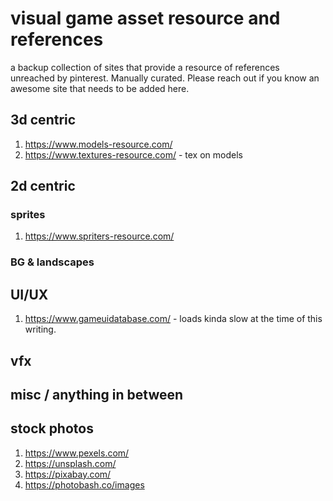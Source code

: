 # visual game asset resource and references
 a backup collection of sites that provide a resource of references unreached by pinterest.
 Manually curated. Please reach out if you know an awesome site that needs to be added here.

## 3d centric ##
1. https://www.models-resource.com/
2. https://www.textures-resource.com/ - tex on models
## 2d centric ##
### sprites ###
1. https://www.spriters-resource.com/
### BG & landscapes ###
## UI/UX ##
1. https://www.gameuidatabase.com/ - loads kinda slow at the time of this writing.
## vfx ##
## misc / anything in between ##
## stock photos ##
1. https://www.pexels.com/
2. https://unsplash.com/
3. https://pixabay.com/
4. https://photobash.co/images